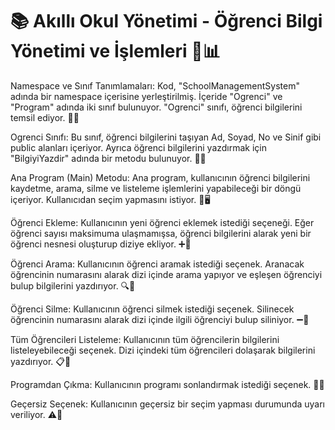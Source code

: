 # 📚 Akıllı Okul Yönetimi - Öğrenci Bilgi Yönetimi ve İşlemleri 🏫📊


Namespace ve Sınıf Tanımlamaları: Kod, "SchoolManagementSystem" adında bir namespace içerisine yerleştirilmiş. İçeride "Ogrenci" ve "Program" adında iki sınıf bulunuyor. "Ogrenci" sınıfı, öğrenci bilgilerini temsil ediyor. 🏫📘

Ogrenci Sınıfı: Bu sınıf, öğrenci bilgilerini taşıyan Ad, Soyad, No ve Sinif gibi public alanları içeriyor. Ayrıca öğrenci bilgilerini yazdırmak için "BilgiyiYazdir" adında bir metodu bulunuyor. 📝👤

Ana Program (Main) Metodu: Ana program, kullanıcının öğrenci bilgilerini kaydetme, arama, silme ve listeleme işlemlerini yapabileceği bir döngü içeriyor. Kullanıcıdan seçim yapmasını istiyor. 🔄🖥️

Öğrenci Ekleme: Kullanıcının yeni öğrenci eklemek istediği seçeneği. Eğer öğrenci sayısı maksimuma ulaşmamışsa, öğrenci bilgilerini alarak yeni bir öğrenci nesnesi oluşturup diziye ekliyor. ➕👤

Öğrenci Arama: Kullanıcının öğrenci aramak istediği seçenek. Aranacak öğrencinin numarasını alarak dizi içinde arama yapıyor ve eşleşen öğrenciyi bulup bilgilerini yazdırıyor. 🔍👤

Öğrenci Silme: Kullanıcının öğrenci silmek istediği seçenek. Silinecek öğrencinin numarasını alarak dizi içinde ilgili öğrenciyi bulup siliniyor. ➖👤

Tüm Öğrencileri Listeleme: Kullanıcının tüm öğrencilerin bilgilerini listeleyebileceği seçenek. Dizi içindeki tüm öğrencileri dolaşarak bilgilerini yazdırıyor. 📋👥

Programdan Çıkma: Kullanıcının programı sonlandırmak istediği seçenek. 🚪❌

Geçersiz Seçenek: Kullanıcının geçersiz bir seçim yapması durumunda uyarı veriliyor. ⚠️🚫
